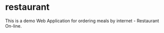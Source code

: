 # restaurant

This is a demo Web Application for ordering meals by internet - Restaurant On-line.
 
